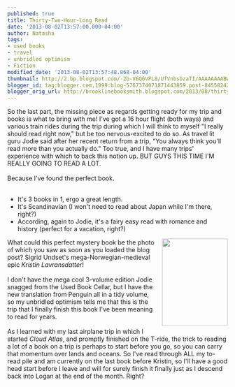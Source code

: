 ```yaml
---
published: true
title: Thirty-Two-Hour-Long Read
date: '2013-08-02T13:57:00.000-04:00'
author: Natasha
tags:
- used books
- travel
- unbridled optimism
- Fiction
modified_date: '2013-08-02T13:57:48.868-04:00'
thumbnail: http://2.bp.blogspot.com/-2b-V6Q6VPL8/UfVnbsbzaTI/AAAAAAAABWo/dGovT3tuxzw/s72-c/kristinlav-thumb-300x400-51764.jpg
blogger_id: tag:blogger.com,1999:blog-5767374071871443859.post-8455824277475987824
blogger_orig_url: http://brooklinebooksmith.blogspot.com/2013/08/thirty-two-hour-long-read.html
---
```


So the last part, the missing piece as regards getting ready for my trip and books is what to bring with me! I've got a 16 hour flight (both ways) and various train rides during the trip during which I will think to myself "I really should read right now," but be too nervous-excited to do so. As travel lit guru Jodie said after her recent return from a trip, "You always think you'll read more than you actually do." Too true, and I have many trips' experience with which to back this notion up. BUT GUYS THIS TIME I'M REALLY GOING TO READ A LOT.<br /><br />Because I've found the perfect book.<br /><br /><ul><li>It's 3 books in 1, ergo a great length.</li><li>It's Scandinavian (I won't need to read about Japan while I'm there, right?)</li><li>According, again to Jodie, it's a fairy easy read with romance and history (perfect for a vacation, right?)</li></ul><div class="separator" style="clear: both; text-align: center;"><a href="http://2.bp.blogspot.com/-2b-V6Q6VPL8/UfVnbsbzaTI/AAAAAAAABWo/dGovT3tuxzw/s1600/kristinlav-thumb-300x400-51764.jpg" imageanchor="1" style="clear: right; float: right; margin-bottom: 1em; margin-left: 1em;"><img border="0" height="200" src="http://2.bp.blogspot.com/-2b-V6Q6VPL8/UfVnbsbzaTI/AAAAAAAABWo/dGovT3tuxzw/s200/kristinlav-thumb-300x400-51764.jpg" width="150" /></a></div><div>What could this perfect mystery book be the photo of which you saw as soon as you loaded the blog post? Sigrid Undset's mega-Norwegian-medieval epic <i>Kristin Lavransdatter</i>!&nbsp;</div><div><br /></div><div>I don't have the mega cool 3-volume edition Jodie snagged from the Used Book Cellar, but I have the new translation from Penguin all in a tidy volume, so my unbridled optimism tells me that this is the trip that I finally finish this book I've been meaning to read for years.&nbsp;</div><div><br /></div><div>As I learned with my last airplane trip in which I started <i>Cloud Atlas</i>, and promptly finished on the T-ride, the trick to reading a lot of a book on a trip is perhaps to start before you go, so you can carry that momentum over lands and oceans. So I've read through ALL my to-read pile and am currently on the last book before Kristin, so I'll have a good head start before I leave and will for surely finish it finally just as I descend back into Logan at the end of the month. Right?&nbsp;</div>